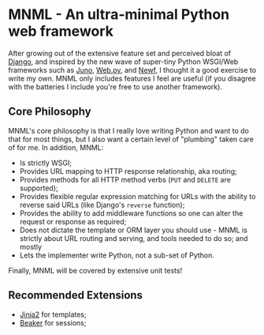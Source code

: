 MNML - An ultra-minimal Python web framework
============================================

After growing out of the extensive feature set and perceived bloat of [Django][django], and inspired by the new wave of super-tiny Python WSGI/Web frameworks such as [Juno][juno], [Web.py][webpy], and [Newf][newf], I thought it a good exercise to write my own. MNML only includes features I feel are useful (if you disagree with the batteries I include you're free to use another framework).

Core Philosophy
---------------

MNML's core philosophy is that I really love writing Python and want to do that for most things, but I also want a certain level of "plumbing" taken care of for me. In addition, MNML:

* Is strictly WSGI;
* Provides URL mapping to HTTP response relationship, aka routing;
* Provides methods for all HTTP method verbs (`PUT` and `DELETE` are supported);
* Provides flexible regular expression matching for URLs with the ability to reverse said URLs (like Django's `reverse` function);
* Provides the ability to add middleware functions so one can alter the request or response as required;
* Does not dictate the template or ORM layer you should use - MNML is strictly about URL routing and serving, and tools needed to do so; and mostly
* Lets the implementer write Python, not a sub-set of Python.

Finally, MNML will be covered by extensive unit tests!

Recommended Extensions
----------------------

* [Jinja2][jinja] for templates;
* [Beaker][beaker] for sessions;

[django]: http://www.djangoproject.com/
[juno]: http://github.com/breily/juno/tree
[webpy]: http://webpy.org/
[newf]: http://github.com/JaredKuolt/newf/tree
[jinja]: http://jinja.pocoo.org/2/
[beaker]: http://beaker.groovie.org/